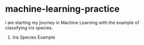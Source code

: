 # machine-learning-practice
I am starting my journey in Machine Learning with the example of classifying iris species.

1. Iris Species Example

